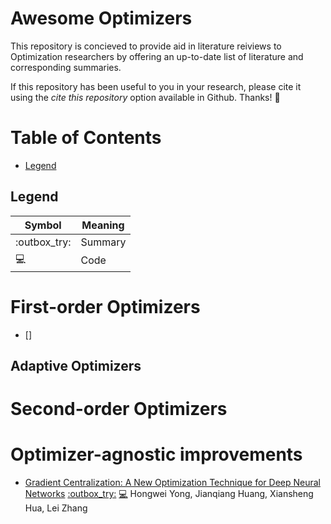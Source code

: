 # Awesome Optimizers

This repository is concieved to provide aid in literature reiviews to Optimization researchers by offering an up-to-date list of literature and corresponding summaries.

If this repository has been useful to you in your research, please cite it using the _cite this repository_ option available in Github. Thanks! :sparkling_heart:

# Table of Contents

- [Legend](#legend)

## Legend

| Symbol       | Meaning |
|--------------|---------|
| :outbox_try: | Summary |
| :computer:   | Code    |


# First-order Optimizers

- []


## Adaptive Optimizers

# Second-order Optimizers

# Optimizer-agnostic improvements

- [Gradient Centralization: A New Optimization Technique for Deep Neural Networks](https://arxiv.org/abs/2004.01461) [:outbox_try:]() [:computer:]()
    Hongwei Yong, Jianqiang Huang, Xiansheng Hua, Lei Zhang


